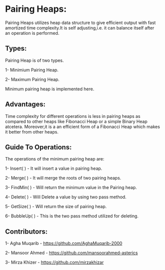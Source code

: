 # Pairing Heaps:

Pairing Heaps utilizes heap data structure to give efficient output with fast amortized time complexity.It is self adjusting,i.e. it can balance itself after an operation is performed.

## Types:

Pairing Heap is of two types. 

1- Minimium Pairing Heap.

2- Maximum Pairing Heap.

Minimum pairing heap is implemented here.

## Advantages:

Time complexity for different operations is less in pairing heaps as compared to other heaps like Fibonacci Heap or a simple Binary Heap atcetera. Moreover,it is a an efficient form of a Fibonacci Heap which makes it better from other heaps.

## Guide To Operations:

The operations of the minimum pairing heap are:

1- Insert( ) - It will insert a value in pairing heap.

2- Merge( ) - It will merge the roots of two pairing heaps.

3- FindMin( ) -  Will return the minimum value in the Pairing heap.

4- Delete( ) - Will Delete a value by using two pass method.

5- GetSize( ) - Will return the size of pairing heap.

6- BubbleUp( ) -  This is the two pass method utilized for deleting.

## Contributors:

1- Agha Muqarib - https://github.com/AghaMuqarib-2000

2- Mansoor Ahmed - https://github.com/mansoorahmed-asterics

3- Mirza Khizer - https://github.com/mirzakhizar
